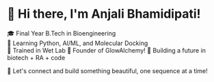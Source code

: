 # 👋 Hi there, I'm Anjali Bhamidipati!

🎓 Final Year B.Tech in Bioengineering  
🧬 Learning Python, AI/ML, and Molecular Docking  
🧪 Trained in Wet Lab 
💼 Founder of GlowAlchemy! 
💖 Building a future in biotech + RA + code

🌸 Let's connect and build something beautiful, one sequence at a time!
